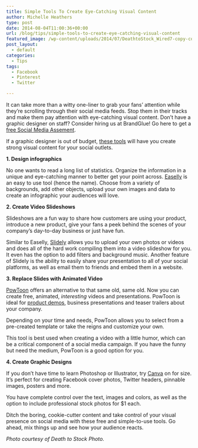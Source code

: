 ```yaml
---
title: Simple Tools To Create Eye-Catching Visual Content
author: Michelle Heathers
type: post
date: 2014-08-04T11:00:36+00:00
url: /blog/tips/simple-tools-to-create-eye-catching-visual-content
featured_image: /wp-content/uploads/2014/07/DeathtoStock_Wired7-copy-copy.jpg
post_layout:
  - default
categories:
  - Tips
tags:
  - Facebook
  - Pinterest
  - Twitter

---
```

It can take more than a witty one-liner to grab your fans’ attention while they’re scrolling through their social media feeds. Stop them in their tracks and make them pay attention with eye-catching visual content. Don’t have a graphic designer on staff? Consider hiring us at BrandGlue! Go here to get a [free Social Media Assement][1].

If a graphic designer is out of budget, [these tools][2] will have you create strong visual content for your social outlets.

**1. Design infographics**

No one wants to read a long list of statistics. Organize the information in a unique and eye-catching manner to better get your point across. [Easelly][3] is an easy to use tool (hence the name). Choose from a variety of backgrounds, add other objects, upload your own images and data to create an infographic your audiences will love.

**2. Create Video Slideshows**

Slideshows are a fun way to share how customers are using your product, introduce a new product, give your fans a peek behind the scenes of your company’s day-to-day business or just have fun.

Similar to Easelly, [Slidely][4] allows you to upload your own photos or videos and does all of the hard work compiling them into a video slideshow for you. It even has the option to add filters and background music. Another feature of Slidely is the ability to easily share your presentation to all of your social platforms, as well as email them to friends and embed them in a website.

**3. Replace Slides with Animated Video**

[PowToon][5] offers an alternative to that same old, same old. Now you can create free, animated, _interesting_ videos and presentations. PowToon is ideal for [product demos][6], business presentations and teaser trailers about your company.

Depending on your time and needs, PowToon allows you to select from a pre-created template or take the reigns and customize your own.

This tool is best used when creating a video with a little humor, which can be a critical component of a social media campaign. If you have the funny but need the medium, PowToon is a good option for you.

**4. Create Graphic Designs**

If you don’t have time to learn Photoshop or Illustrator, try [Canva][7] on for size. It’s perfect for creating Facebook cover photos, Twitter headers, pinnable images, posters and more.

You have complete control over the text, images and colors, as well as the option to include professional stock photos for $1 each.

Ditch the boring, cookie-cutter content and take control of your visual presence on social media with these free and simple-to-use tools. Go ahead, mix things up and see how your audience reacts.

_Photo courtesy of Death to Stock Photo._

 [1]: http://localhost/brandglue/old-website/free-assessment
 [2]: http://www.socialmediaexaminer.com/tools-to-create-visual-content/
 [3]: http://www.easel.ly/
 [4]: http://slidely.com/
 [5]: http://www.powtoon.com/
 [6]: http://www.socialmediaexaminer.com/how-to-explainer-videos/
 [7]: https://www.canva.com/